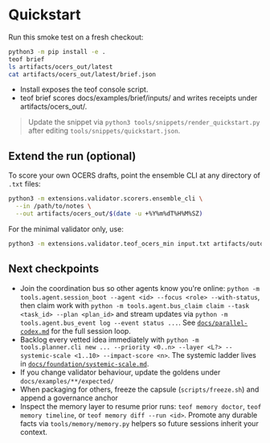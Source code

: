 # Quickstart

<!-- generated: quickstart snippet -->
Run this smoke test on a fresh checkout:
```bash
python3 -m pip install -e .
teof brief
ls artifacts/ocers_out/latest
cat artifacts/ocers_out/latest/brief.json
```

- Install exposes the teof console script.
- teof brief scores docs/examples/brief/inputs/ and writes receipts under artifacts/ocers_out/<UTC>.

> Update the snippet via `python3 tools/snippets/render_quickstart.py` after editing `tools/snippets/quickstart.json`.

## Extend the run (optional)
To score your own OCERS drafts, point the ensemble CLI at any directory of `.txt` files:
```bash
python3 -m extensions.validator.scorers.ensemble_cli \
  --in /path/to/notes \
  --out artifacts/ocers_out/$(date -u +%Y%m%dT%H%M%SZ)
```

For the minimal validator only, use:
```bash
python3 -m extensions.validator.teof_ocers_min input.txt artifacts/outdir
```

## Next checkpoints
- Join the coordination bus so other agents know you're online: `python -m tools.agent.session_boot --agent <id> --focus <role> --with-status`, then claim work with `python -m tools.agent.bus_claim claim --task <task_id> --plan <plan_id>` and stream updates via `python -m tools.agent.bus_event log --event status ...`. See [`docs/parallel-codex.md`](parallel-codex.md) for the full session loop.
- Backlog every vetted idea immediately with `python -m tools.planner.cli new ... --priority <0..n> --layer <L?> --systemic-scale <1..10> --impact-score <n>`. The systemic ladder lives in [`docs/foundation/systemic-scale.md`](docs/foundation/systemic-scale.md).
- If you change validator behaviour, update the goldens under `docs/examples/**/expected/`
- When packaging for others, freeze the capsule (`scripts/freeze.sh`) and append a governance anchor
- Inspect the memory layer to resume prior runs: `teof memory doctor`, `teof memory timeline`, or `teof memory diff --run <id>`. Promote any durable facts via `tools/memory/memory.py` helpers so future sessions inherit your context.

